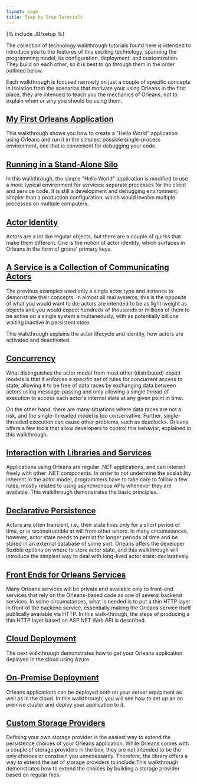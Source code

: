 ```yaml
---
layout: page
title: Step by Step Tutorials
---
```

{% include JB/setup %}

The collection of technology walkthrough tutorials found here is intended to introduce you to the features of this exciting technology, spanning the programming model, its configuration, deployment, and customization. 
They build on each other, so it is best to go through them in the order outlined below.

Each walkthrough is focused narrowly on just a couple of specific concepts in isolation from the scenarios that motivate your using Orleans in the first place, they are intended to teach you the mechanics of Orleans, not to explain when or why you should be using them.

## [My First Orleans Application](My-First-Orleans-Application)

This walkthrough shows you how to create a "Hello World" application using Orleans and run it in the simplest possible single-process environment, one that is convenient for debugging your code. 

## [Running in a Stand-Alone Silo](Running-in-a-Stand-alone-Silo)

In this walkthrough, the simple "Hello World" application is modified to use a more typical environment for services: separate processes for the client and service code. 
It is still a development and debugging environment, simpler than a production configuration, which would involve multiple processes on multiple computers.

## [Actor Identity](Actor-Identity)

Actors are a lot like regular objects, but there are a couple of quirks that make them different. 
One is the notion of actor identity, which surfaces in Orleans in the form of grains' primary keys.

## [A Service is a Collection of Communicating Actors](A-Service-is-a-Collection-of-Communicating-Actors)

The previous examples used only a single actor type and instance to demonstrate their concepts.
In almost all real systems, this is the opposite of what you would want to do; actors are intended to be as light-weight as objects and you would expect hundreds of thousands or millions of them to be active on a single system simultaneously, with as potentially billions waiting inactive in persistent store.

This walkthrough explains the actor lifecycle and identity, how actors are activated and deactivated.

## [Concurrency](Concurrency)

What distinguishes the actor model from most other (distributed) object models is that it enforces a specific set of rules for concurrent access to state, allowing it to be free of data races by exchanging data between actors using message-passing and only allowing a single thread of execution to access each actor's internal state at any given point in time.

On the other hand, there are many situations where data races are not a risk, and the single-threaded model is too conservative. 
Further, single-threaded execution can cause other problems, such as deadlocks. 
Orleans offers a few tools that allow developers to control this behavior, explained in this walkthrough.

## [Interaction with Libraries and Services](Interaction-with-Libraries-and-Services)

Applications using Orleans are regular .NET applications, and can interact freely with other .NET components. 
In order to not undermine the scalability inherent in the actor model, programmers have to take care to follow a few rules, mostly related to using asynchronous APIs whenever they are available. 
This walkthrough demonstrates the basic principles.

## [Declarative Persistence](Declarative-Persistence)

Actors are often transient, i.e., their state lives only for a short period of time, or is reconstructible at will from other actors. 
In many circumstances, however, actor state needs to persist for longer periods of time and be stored in an external database of some sort. 
Orleans offers the developer flexible options on where to store actor state, and this walkthrough will introduce the simplest way to deal with long-lived actor state: declaratively.

## [Front Ends for Orleans Services](Front-Ends-for-Orleans-Services)

Many Orleans services will be private and available only to front-end services that rely on the Orleans-based code as one of several backend services.
In some circumstances, what is needed is to put a thin HTTP layer in front of the backend service, essentially making the Orleans service itself publically available via HTTP. 
In this walk-through, the steps of producing a thin HTTP layer based on ASP.NET Web API is described.

## [Cloud Deployment](Cloud-Deployment)

The next walkthrough demonstrates how to get your Orleans application deployed in the cloud using Azure.

## [On-Premise Deployment](On-Premise-Deployment)

Orleans applications can be deployed both on your server equipment as well as in the cloud. 
In this walkthrough, you will see how to set up an on premise cluster and deploy your application to it.

## [Custom Storage Providers](Custom-Storage-Providers)

Defining your own storage provider is the easiest way to extend the persistence choices of your Orleans application. 
While Orleans comes with a couple of storage providers in the box, they are not intended to be the only choices or constrain you unnecessarily. 
Therefore, the library offers a way to extend the set of storage providers to include This walkthrough demonstrates how to extend the choices by building a storage provider based on regular files.

